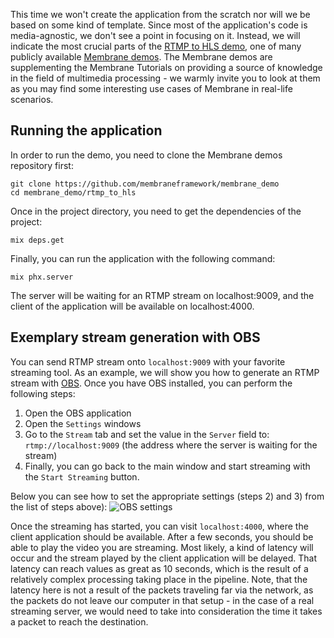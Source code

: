 This time we won't create the application from the scratch nor will we be based on some kind of template.
Since most of the application's code is media-agnostic, we don't see a point in focusing on it. Instead, we will indicate the most crucial parts of the
[RTMP to HLS demo](https://github.com/membraneframework/membrane_demo/rtmp_to_hls), one of many publicly available [Membrane demos](https://github.com/membraneframework/membrane_demo/).
The Membrane demos are supplementing the Membrane Tutorials on providing a source of knowledge in the field of multimedia processing - we warmly invite you to look at them as you may find some interesting
use cases of Membrane in real-life scenarios.

## Running the application
In order to run the demo, you need to clone the Membrane demos repository first:
```
git clone https://github.com/membraneframework/membrane_demo
cd membrane_demo/rtmp_to_hls
```

Once in the project directory, you need to get the dependencies of the project:
```
mix deps.get
```

Finally, you can run the application with the following command:
```
mix phx.server
```

The server will be waiting for an RTMP stream on localhost:9009, and the client of the application will be available on localhost:4000.

## Exemplary stream generation with OBS
You can send RTMP stream onto `localhost:9009` with your favorite streaming tool. As an example, we will show you how to generate an RTMP stream with
[OBS](https://obsproject.com).
Once you have OBS installed, you can perform the following steps:
1. Open the OBS application
2. Open the `Settings` windows
3. Go to the `Stream` tab and set the value in the `Server` field to: `rtmp://localhost:9009` (the address where the server is waiting for the stream)
4. Finally, you can go back to the main window and start streaming with the `Start Streaming` button.
 
Below you can see how to set the appropriate settings (steps 2) and 3) from the list of steps above):
![OBS settings](https://github.com/membraneframework/membrane_demo/rtmp_to_hls/doc_assets/OBS_settings.webp)


Once the streaming has started, you can visit `localhost:4000`, where the client application should be available. After a few seconds, you should be able to play 
the video you are streaming. Most likely, a kind of latency will occur and the stream played by the client application will be delayed. That latency can reach values as great as 10 seconds, which is the result
of a relatively complex processing taking place in the pipeline. Note, that the latency here is not a result of the packets traveling far via the network, as the packets do not leave our computer in that setup - in the case of a real streaming server, we would need to take into consideration the time it takes a packet to reach the destination.